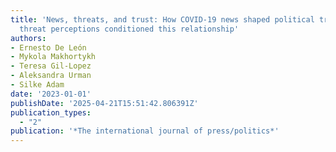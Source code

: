 ```yaml
---
title: 'News, threats, and trust: How COVID-19 news shaped political trust, and how
  threat perceptions conditioned this relationship'
authors:
- Ernesto De León
- Mykola Makhortykh
- Teresa Gil-Lopez
- Aleksandra Urman
- Silke Adam
date: '2023-01-01'
publishDate: '2025-04-21T15:51:42.806391Z'
publication_types:
  - "2"
publication: '*The international journal of press/politics*'
---
```

